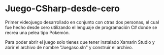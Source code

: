# Juego-CSharp-desde-cero
Primer videojuego desarrollado en conjunto con otras dos personas, el cual fue hecho desde cero utilizando el lenguaje de programación C# donde se recrea una pelea tipo Pokemón.

Para poder abrir el juego solo tienes que tener instalado Xamarin Studio y abrir el archivo de nombre "Juegaso.sln" y construir el archivo.
